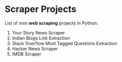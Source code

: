 # Scraper Projects

List of mini **web scraping** projects in Python:

1. Your Story News Scraper
2. Indian Blogs Link Extraction 
3. Stack Overflow Most Tagged Questions Extraction
4. Hacker News Scraper
5. IMDB Scraper

